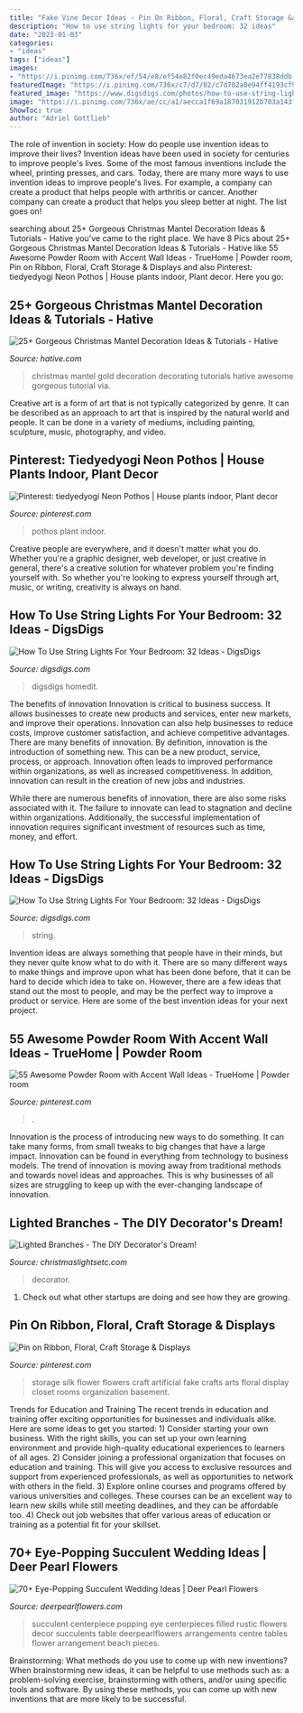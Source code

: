 ```yaml
---
title: "Fake Vine Decor Ideas - Pin On Ribbon, Floral, Craft Storage &amp; Displays"
description: "How to use string lights for your bedroom: 32 ideas"
date: "2023-01-03"
categories:
- "ideas"
tags: ["ideas"]
images:
- "https://i.pinimg.com/736x/ef/54/e8/ef54e82f0ec49eda4673ea2e77838ddb.jpg"
featuredImage: "https://i.pinimg.com/736x/c7/d7/02/c7d702a0e94ff4193cf93c4e70bb7912.jpg"
featured_image: "https://www.digsdigs.com/photos/how-to-use-string-lights-for-your-bedroom-ideas-18-554x831.jpg"
image: "https://i.pinimg.com/736x/ae/cc/a1/aecca1f69a187031912b703a143f5c73.jpg"
ShowToc: true
author: "Adriel Gottlieb"
---
```



The role of invention in society: How do people use invention ideas to improve their lives?
Invention ideas have been used in society for centuries to improve people's lives. Some of the most famous inventions include the wheel, printing presses, and cars. Today, there are many more ways to use invention ideas to improve people's lives. For example, a company can create a product that helps people with arthritis or cancer. Another company can create a product that helps you sleep better at night. The list goes on!

	

		
searching about 25+ Gorgeous Christmas Mantel Decoration Ideas &amp; Tutorials - Hative you've came to the right place. We have 8 Pics about 25+ Gorgeous Christmas Mantel Decoration Ideas &amp; Tutorials - Hative like 55 Awesome Powder Room with Accent Wall Ideas - TrueHome | Powder room, Pin on Ribbon, Floral, Craft Storage &amp; Displays and also Pinterest: tiedyedyogi Neon Pothos | House plants indoor, Plant decor. Here you go:
		
    
## 25+ Gorgeous Christmas Mantel Decoration Ideas &amp; Tutorials - Hative

<img loading=lazy src="https://hative.com/wp-content/uploads/2015/12/christmas-mantel-decorating-ideas/19-christmas-mantel-decorating-ideas.jpg" onerror="this.onerror=null;this.src='https://tse4.mm.bing.net/th?id=OIP.YpSpolvPivGu15U5-2yIcQHaLn&amp;pid=15.1';" alt="25+ Gorgeous Christmas Mantel Decoration Ideas &amp; Tutorials - Hative">

_Source: hative.com_

>christmas mantel gold decoration decorating tutorials hative awesome gorgeous tutorial via. 

	

Creative art is a form of art that is not typically categorized by genre. It can be described as an approach to art that is inspired by the natural world and people. It can be done in a variety of mediums, including painting, sculpture, music, photography, and video.

    
## Pinterest: Tiedyedyogi Neon Pothos | House Plants Indoor, Plant Decor

<img loading=lazy src="https://i.pinimg.com/736x/c7/d7/02/c7d702a0e94ff4193cf93c4e70bb7912.jpg" onerror="this.onerror=null;this.src='https://tse3.mm.bing.net/th?id=OIP.i7xdaORAtYdj61rk1VHatgHaJQ&amp;pid=15.1';" alt="Pinterest: tiedyedyogi Neon Pothos | House plants indoor, Plant decor">

_Source: pinterest.com_

>pothos plant indoor. 

	

Creative people are everywhere, and it doesn't matter what you do. Whether you're a graphic designer, web developer, or just creative in general, there's a creative solution for whatever problem you're finding yourself with. So whether you're looking to express yourself through art, music, or writing, creativity is always on hand.

    
## How To Use String Lights For Your Bedroom: 32 Ideas - DigsDigs

<img loading=lazy src="https://www.digsdigs.com/photos/how-to-use-string-lights-for-your-bedroom-ideas-18-554x831.jpg" onerror="this.onerror=null;this.src='https://tse4.mm.bing.net/th?id=OIP.MwStiZgjDQuNY3bJrGmW8AHaLH&amp;pid=15.1';" alt="How To Use String Lights For Your Bedroom: 32 Ideas - DigsDigs">

_Source: digsdigs.com_

>digsdigs homedit. 

	

The benefits of innovation
Innovation is critical to business success. It allows businesses to create new products and services, enter new markets, and improve their operations. Innovation can also help businesses to reduce costs, improve customer satisfaction, and achieve competitive advantages.
There are many benefits of innovation. By definition, innovation is the introduction of something new. This can be a new product, service, process, or approach. Innovation often leads to improved performance within organizations, as well as increased competitiveness. In addition, innovation can result in the creation of new jobs and industries.

While there are numerous benefits of innovation, there are also some risks associated with it. The failure to innovate can lead to stagnation and decline within organizations. Additionally, the successful implementation of innovation requires significant investment of resources such as time, money, and effort.

    
## How To Use String Lights For Your Bedroom: 32 Ideas - DigsDigs

<img loading=lazy src="https://www.digsdigs.com/photos/how-to-use-string-lights-for-your-bedroom-ideas-24.jpg" onerror="this.onerror=null;this.src='https://tse4.mm.bing.net/th?id=OIP.slB5BRc-u6OQk4pI1tIv2wHaJ3&amp;pid=15.1';" alt="How To Use String Lights For Your Bedroom: 32 Ideas - DigsDigs">

_Source: digsdigs.com_

>string. 

	

Invention ideas are always something that people have in their minds, but they never quite know what to do with it. There are so many different ways to make things and improve upon what has been done before, that it can be hard to decide which idea to take on. However, there are a few ideas that stand out the most to people, and may be the perfect way to improve a product or service. Here are some of the best invention ideas for your next project.

    
## 55 Awesome Powder Room With Accent Wall Ideas - TrueHome | Powder Room

<img loading=lazy src="https://i.pinimg.com/736x/ae/cc/a1/aecca1f69a187031912b703a143f5c73.jpg" onerror="this.onerror=null;this.src='https://tse4.mm.bing.net/th?id=OIP.uRNsa9SQl4kf6WGs-zyjSgHaLI&amp;pid=15.1';" alt="55 Awesome Powder Room with Accent Wall Ideas - TrueHome | Powder room">

_Source: pinterest.com_

>. 

	

Innovation is the process of introducing new ways to do something. It can take many forms, from small tweaks to big changes that have a large impact. Innovation can be found in everything from technology to business models. The trend of innovation is moving away from traditional methods and towards novel ideas and approaches. This is why businesses of all sizes are struggling to keep up with the ever-changing landscape of innovation.

    
## Lighted Branches - The DIY Decorator&#039;s Dream!

<img loading=lazy src="https://www.christmaslightsetc.com/images/CategoryDetail/56015/climbing-vine-lighted-branches-1896.jpg" onerror="this.onerror=null;this.src='https://tse1.mm.bing.net/th?id=OIP.CvFSTExtTiLCPDyqi5HrbgHaHa&amp;pid=15.1';" alt="Lighted Branches - The DIY Decorator&#039;s Dream!">

_Source: christmaslightsetc.com_

>decorator. 

	

1. Check out what other startups are doing and see how they are growing.

    
## Pin On Ribbon, Floral, Craft Storage &amp; Displays

<img loading=lazy src="https://i.pinimg.com/736x/ef/54/e8/ef54e82f0ec49eda4673ea2e77838ddb.jpg" onerror="this.onerror=null;this.src='https://tse1.mm.bing.net/th?id=OIP.KtGxppp2WBoqUwCIqIaD_AHaJ4&amp;pid=15.1';" alt="Pin on Ribbon, Floral, Craft Storage &amp; Displays">

_Source: pinterest.com_

>storage silk flower flowers craft artificial fake crafts arts floral display closet rooms organization basement. 

	

Trends for Education and Training
The recent trends in education and training offer exciting opportunities for businesses and individuals alike. Here are some ideas to get you started: 1) Consider starting your own business. With the right skills, you can set up your own learning environment and provide high-quality educational experiences to learners of all ages. 2) Consider joining a professional organization that focuses on education and training. This will give you access to exclusive resources and support from experienced professionals, as well as opportunities to network with others in the field. 3) Explore online courses and programs offered by various universities and colleges. These courses can be an excellent way to learn new skills while still meeting deadlines, and they can be affordable too. 4) Check out job websites that offer various areas of education or training as a potential fit for your skillset.

    
## 70+ Eye-Popping Succulent Wedding Ideas | Deer Pearl Flowers

<img loading=lazy src="http://www.deerpearlflowers.com/wp-content/uploads/2015/04/succulent-filled-wedding-centerpiece-for-rustic-wedding.jpg" onerror="this.onerror=null;this.src='https://tse4.mm.bing.net/th?id=OIP.WyNLhQVlLh1uwmvRpuB-LAHaLH&amp;pid=15.1';" alt="70+ Eye-Popping Succulent Wedding Ideas | Deer Pearl Flowers">

_Source: deerpearlflowers.com_

>succulent centerpiece popping eye centerpieces filled rustic flowers decor succulents table deerpearlflowers arrangements centre tables flower arrangement beach pieces. 

	

Brainstorming: What methods do you use to come up with new inventions?
When brainstorming new ideas, it can be helpful to use methods such as: a problem-solving exercise, brainstorming with others, and/or using specific tools and software. By using these methods, you can come up with new inventions that are more likely to be successful.

